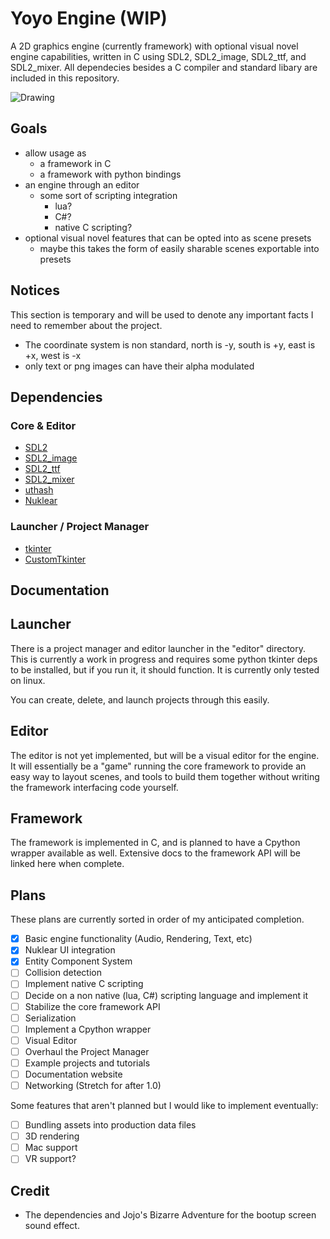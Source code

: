 # Yoyo Engine (WIP)

A 2D graphics engine (currently framework) with optional visual novel engine capabilities, written in C using SDL2, SDL2_image, SDL2_ttf, and SDL2_mixer. All dependecies besides a C compiler and standard libary are included in this repository.

![Drawing](https://github.com/Yoyolick/SCDG/assets/43967290/f98545d1-c4ba-419e-a674-da436f591d23)

## Goals

- allow usage as
  - a framework in C
  - a framework with python bindings
- an engine through an editor
  - some sort of scripting integration
    - lua?
    - C#?
    - native C scripting?
- optional visual novel features that can be opted into as scene presets
  - maybe this takes the form of easily sharable scenes exportable into presets

## Notices

This section is temporary and will be used to denote any important facts I need to remember about the project.

- The coordinate system is non standard, north is -y, south is +y, east is +x, west is -x
- only text or png images can have their alpha modulated

## Dependencies

### Core & Editor

- [SDL2](https://www.libsdl.org/)
- [SDL2_image](https://www.libsdl.org/projects/SDL_image/)
- [SDL2_ttf](https://www.libsdl.org/projects/SDL_ttf/)
- [SDL2_mixer](https://www.libsdl.org/projects/SDL_mixer/)
- [uthash](https://github.com/troydhanson/uthash)
- [Nuklear](https://github.com/Immediate-Mode-UI/Nuklear)

### Launcher / Project Manager

- [tkinter](https://docs.python.org/3/library/tkinter.html)
- [CustomTkinter](https://customtkinter.tomschimansky.com/)

## Documentation

## Launcher

There is a project manager and editor launcher in the "editor" directory. This is currently a work in progress and requires some python tkinter deps to be installed, but if you run it, it should function. It is currently only tested on linux.

You can create, delete, and launch projects through this easily.

## Editor

The editor is not yet implemented, but will be a visual editor for the engine. It will essentially be a "game" running the core framework to provide an easy way to layout scenes, and tools to build them together without writing the framework interfacing code yourself.

## Framework

The framework is implemented in C, and is planned to have a Cpython wrapper available as well. Extensive docs to the framework API will be linked here when complete.

## Plans

These plans are currently sorted in order of my anticipated completion.

- [X] Basic engine functionality (Audio, Rendering, Text, etc)
- [X] Nuklear UI integration
- [x] Entity Component System
- [ ] Collision detection
- [ ] Implement native C scripting
- [ ] Decide on a non native (lua, C#) scripting language and implement it
- [ ] Stabilize the core framework API
- [ ] Serialization
- [ ] Implement a Cpython wrapper
- [ ] Visual Editor
- [ ] Overhaul the Project Manager
- [ ] Example projects and tutorials
- [ ] Documentation website
- [ ] Networking (Stretch for after 1.0)

Some features that aren't planned but I would like to implement eventually:

- [ ] Bundling assets into production data files
- [ ] 3D rendering
- [ ] Mac support
- [ ] VR support?

## Credit

- The dependencies and Jojo's Bizarre Adventure for the bootup screen sound effect.
